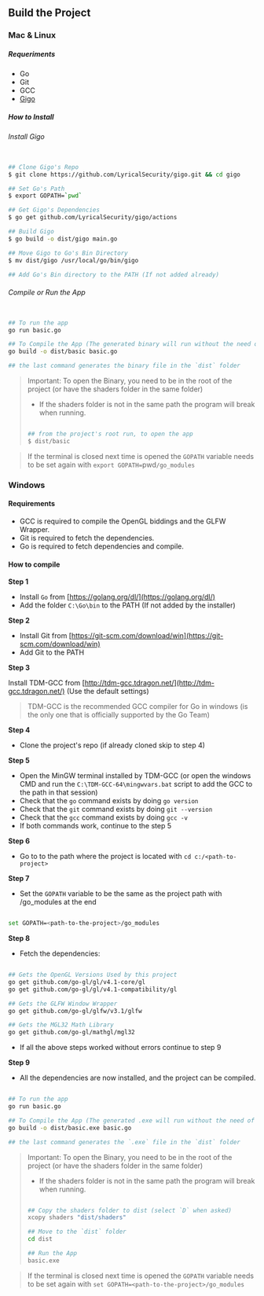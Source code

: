 ## Build the Project

### Mac & Linux

##### Requeriments

- Go
- Git
- GCC
- [Gigo](https://github.com/LyricalSecurity/gigo)

##### How to Install

###### Install Gigo

```bash

## Clone Gigo's Repo
$ git clone https://github.com/LyricalSecurity/gigo.git && cd gigo

## Set Go's Path
$ export GOPATH=`pwd`

## Get Gigo's Dependencies
$ go get github.com/LyricalSecurity/gigo/actions

## Build Gigo
$ go build -o dist/gigo main.go

## Move Gigo to Go's Bin Directory
$ mv dist/gigo /usr/local/go/bin/gigo

## Add Go's Bin directory to the PATH (If not added already)


```

###### Compile or Run the App

```bash

## To run the app
go run basic.go

## To Compile the App (The generated binary will run without the need of having installed go, gcc or git)
go build -o dist/basic basic.go

## the last command generates the binary file in the `dist` folder

```

> Important: To open the Binary, you need to be in the root of the project (or have the shaders folder in the same folder)
> - If the shaders folder is not in the same path the program will break when running.
>
> ```bash
> 
> ## from the project's root run, to open the app
> $ dist/basic
>
> ```

> If the terminal is closed next time is opened the `GOPATH` variable needs to be set again with `export GOPATH=`pwd`/go_modules`


### Windows

#### Requirements

- GCC is required to compile the OpenGL biddings and the GLFW Wrapper.
- Git is required to fetch the dependencies.
- Go is required to fetch dependencies and compile.

#### How to compile

**Step 1**

- Install `Go` from [https://golang.org/dl/](https://golang.org/dl/)
- Add the folder `C:\Go\bin` to the PATH (If not added by the installer)

**Step 2**

- Install Git from [https://git-scm.com/download/win](https://git-scm.com/download/win)
- Add Git to the PATH

**Step 3**

Install TDM-GCC from [http://tdm-gcc.tdragon.net/](http://tdm-gcc.tdragon.net/) (Use the default settings)

> TDM-GCC is the recommended GCC compiler for Go in windows (is the only one that is officially supported by the Go Team)

**Step 4**

- Clone the project's repo (if already cloned skip to step 4)

**Step 5**

- Open the MinGW terminal installed by TDM-GCC (or open the windows CMD and run the `C:\TDM-GCC-64\mingwvars.bat` script to add the GCC to the path in that session)
- Check that the `go` command exists by doing `go version`
- Check that the `git` command exists by doing `git --version`
- Check that the `gcc` command exists by doing `gcc -v`
- If both commands work, continue to the step 5

**Step 6**

- Go to to the path where the project is located with `cd c:/<path-to-project>`

**Step 7**

- Set the `GOPATH` variable to be the same as the project path with /go_modules at the end 

```bash

set GOPATH=<path-to-the-project>/go_modules

```

**Step 8**

- Fetch the dependencies:

```bash

## Gets the OpenGL Versions Used by this project
go get github.com/go-gl/gl/v4.1-core/gl
go get github.com/go-gl/gl/v4.1-compatibility/gl

## Gets the GLFW Window Wrapper
go get github.com/go-gl/glfw/v3.1/glfw

## Gets the MGL32 Math Library
go get github.com/go-gl/mathgl/mgl32

```

- If all the above steps worked without errors continue to step 9

**Step 9**

- All the dependencies are now installed, and the project can be compiled.

```bash

## To run the app
go run basic.go

## To Compile the App (The generated .exe will run without the need of having installed go, gcc or git)
go build -o dist/basic.exe basic.go

## the last command generates the `.exe` file in the `dist` folder

```

> Important: To open the Binary, you need to be in the root of the project (or have the shaders folder in the same folder)
> - If the shaders folder is not in the same path the program will break when running.
>
> ```bash
> 
> ## Copy the shaders folder to dist (select `D` when asked)
> xcopy shaders "dist/shaders" 
> 
> ## Move to the `dist` folder
> cd dist
> 
> ## Run the App
> basic.exe
>
> ```

> If the terminal is closed next time is opened the `GOPATH` variable needs to be set again with `set GOPATH=<path-to-the-project>/go_modules`

